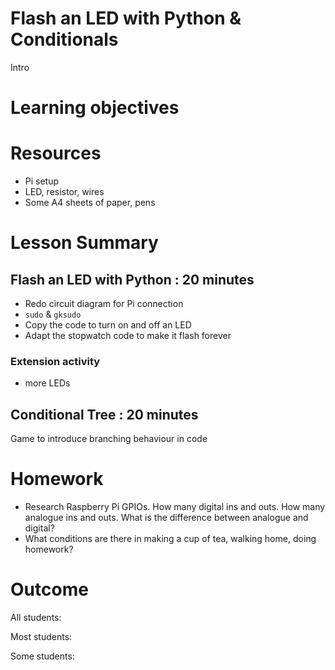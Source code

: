 # Flash an LED with Python & Conditionals

Intro

# Learning objectives


# Resources

* Pi setup
* LED, resistor, wires
* Some A4 sheets of paper, pens

# Lesson Summary

## Flash an LED with Python : 20 minutes

* Redo circuit diagram for Pi connection
* `sudo` & `gksudo`
* Copy the code to turn on and off an LED
* Adapt the stopwatch code to make it flash forever

### Extension activity

* more LEDs

## Conditional Tree : 20 minutes

Game to introduce branching behaviour in code

# Homework

* Research Raspberry Pi GPIOs. How many digital ins and outs. How many analogue ins and outs. What is the difference between analogue and digital?
* What conditions are there in making a cup of tea, walking home, doing homework?

# Outcome

All students:


Most students:


Some students:

